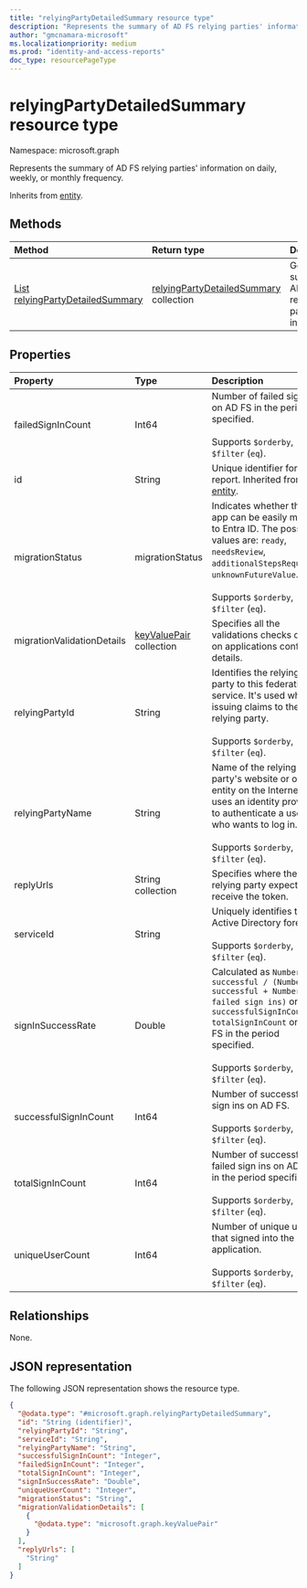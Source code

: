 ```yaml
---
title: "relyingPartyDetailedSummary resource type"
description: "Represents the summary of AD FS relying parties' information on daily, weekly, or monthly frequency."
author: "gmcnamara-microsoft"
ms.localizationpriority: medium
ms.prod: "identity-and-access-reports"
doc_type: resourcePageType
---
```


# relyingPartyDetailedSummary resource type

Namespace: microsoft.graph

Represents the summary of AD FS relying parties' information on daily, weekly, or monthly frequency.


Inherits from [entity](../resources/entity.md).

## Methods
|Method|Return type|Description|
|:---|:---|:---|
|[List relyingPartyDetailedSummary](../api/reportroot-getrelyingpartydetailedsummary.md)|  [relyingPartyDetailedSummary](../resources/relyingpartydetailedsummary.md) collection|Get a summary of AD FS relying parties information.|

## Properties

|Property|Type|Description|
|:---|:---|:---|
|failedSignInCount|Int64|Number of failed sign ins on AD FS in the period specified.<br/><br/> Supports `$orderby`, `$filter` (`eq`).|
|id|String|Unique identifier for the report. Inherited from [entity](../resources/entity.md).|
|migrationStatus|migrationStatus|Indicates whether the app can be easily moved to Entra ID. The possible values are: `ready`, `needsReview`, `additionalStepsRequired`, `unknownFutureValue`.<br/><br/> Supports `$orderby`, `$filter` (`eq`).|
|migrationValidationDetails|[keyValuePair](../resources/keyvaluepair.md) collection|Specifies all the validations checks done on applications config details.|
|relyingPartyId|String|Identifies the relying party to this federation service. It's used when issuing claims to the relying party.<br/><br/> Supports `$orderby`, `$filter` (`eq`).|
|relyingPartyName|String|Name of the relying party's website or other entity on the Internet that uses an identity provider to authenticate a user who wants to log in.<br/><br/> Supports `$orderby`, `$filter` (`eq`).|
|replyUrls|String collection|Specifies where the relying party expects to receive the token.|
|serviceId|String|Uniquely identifies the Active Directory forest.<br/><br/> Supports `$orderby`, `$filter` (`eq`).|
|signInSuccessRate|Double|Calculated as `Number of successful / (Number of successful + Number of failed sign ins)` or `successfulSignInCount / totalSignInCount` on AD FS in the period specified.<br/><br/> Supports `$orderby`, `$filter` (`eq`).|
|successfulSignInCount|Int64|Number of successful sign ins on AD FS.<br/><br/> Supports `$orderby`, `$filter` (`eq`).|
|totalSignInCount|Int64|Number of successful + failed sign ins on AD FS in the period specified.<br/><br/> Supports `$orderby`, `$filter` (`eq`).|
|uniqueUserCount|Int64|Number of unique users that signed into the application.<br/><br/> Supports `$orderby`, `$filter` (`eq`).|


## Relationships
None.

## JSON representation
The following JSON representation shows the resource type.
<!-- {
  "blockType": "resource",
  "keyProperty": "id",
  "@odata.type": "microsoft.graph.relyingPartyDetailedSummary",
  "baseType": "microsoft.graph.entity",
  "openType": false
}
-->
``` json
{
  "@odata.type": "#microsoft.graph.relyingPartyDetailedSummary",
  "id": "String (identifier)",
  "relyingPartyId": "String",
  "serviceId": "String",
  "relyingPartyName": "String",
  "successfulSignInCount": "Integer",
  "failedSignInCount": "Integer",
  "totalSignInCount": "Integer",
  "signInSuccessRate": "Double",
  "uniqueUserCount": "Integer",
  "migrationStatus": "String",
  "migrationValidationDetails": [
    {
      "@odata.type": "microsoft.graph.keyValuePair"
    }
  ],
  "replyUrls": [
    "String"
  ]
}
```

